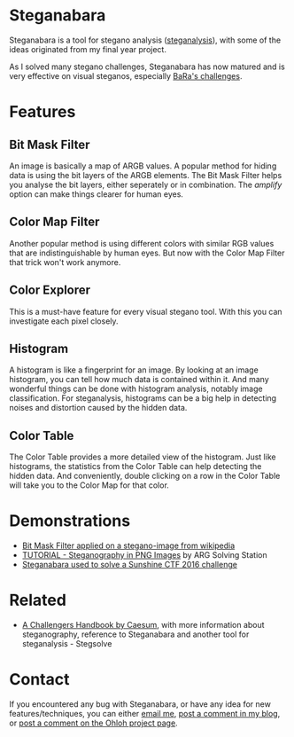 Steganabara
===========

Steganabara is a tool for stegano analysis ([steganalysis](https://en.wikipedia.org/wiki/Steganalysis)), with some of the ideas originated from my final year project.

As I solved many stegano challenges, Steganabara has now matured and is very effective on visual steganos, especially [BaRa's challenges](http://www.bright-shadows.net/userstats.php?username=BaRa).

Features
========
Bit Mask Filter
---------------
An image is basically a map of ARGB values. A popular method for hiding data is using the bit layers of the ARGB elements. The Bit Mask Filter helps you analyse the bit layers, either seperately or in combination. The *amplify* option can make things clearer for human eyes.

Color Map Filter
----------------
Another popular method is using different colors with similar RGB values that are indistinguishable by human eyes. But now with the Color Map Filter that trick won't work anymore.

Color Explorer
--------------
This is a must-have feature for every visual stegano tool. With this you can investigate each pixel closely.

Histogram
---------
A histogram is like a fingerprint for an image. By looking at an image histogram, you can tell how much data is contained within it. And many wonderful things can be done with histogram analysis, notably image classification. For steganalysis, histograms can be a big help in detecting noises and distortion caused by the hidden data.

Color Table
-----------
The Color Table provides a more detailed view of the histogram. Just like histograms, the statistics from the Color Table can help detecting the hidden data. And conveniently, double clicking on a row in the Color Table will take you to the Color Map for that color.

Demonstrations
==============
* [Bit Mask Filter applied on a stegano-image from wikipedia](http://wechall.blogspot.com/2007/11/steganabara-explained.html)
* [TUTORIAL - Steganography in PNG Images](https://www.youtube.com/watch?v=KUZVIBXfoeA) by ARG Solving Station
* [Steganabara used to solve a Sunshine CTF 2016 challenge](https://sljrobin.org/blog/sunshine-ctf-2016-butterfly-effect/)

Related
=======
* [A Challengers Handbook by Caesum](http://www.caesum.com/handbook/stego.htm), with more information about steganography, reference to Steganabara and another tool for steganalysis - Stegsolve

Contact
=======
If you encountered any bug with Steganabara, or have any idea for new features/techniques, you can either [email me](mailto:quangntenemy[at]gmail.com), [post a comment in my blog](http://quangntenemy.blogspot.com/), or [post a comment on the Ohloh project page](http://www.ohloh.net/projects/steganabara/).
